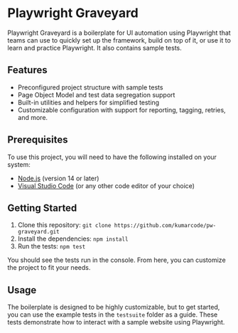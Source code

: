 # Playwright Graveyard

Playwright Graveyard is a boilerplate for UI automation using Playwright that teams can use to quickly set up the framework, build on top of it, or use it to learn and practice Playwright. It also contains sample tests.

## Features

- Preconfigured project structure with sample tests
- Page Object Model and test data segregation support
- Built-in utilities and helpers for simplified testing
- Customizable configuration with support for reporting, tagging, retries, and more.

## Prerequisites
To use this project, you will need to have the following installed on your system:

- [Node.js](https://nodejs.org) (version 14 or later)
- [Visual Studio Code](https://code.visualstudio.com/) (or any other code editor of your choice)

## Getting Started

1. Clone this repository: `git clone https://github.com/kumarcode/pw-graveyard.git`
2. Install the dependencies: `npm install`
3. Run the tests: `npm test`

You should see the tests run in the console. From here, you can customize the project to fit your needs.

## Usage

The boilerplate is designed to be highly customizable, but to get started, you can use the example tests in the `testsuite` folder as a guide. These tests demonstrate how to interact with a sample website using Playwright.
